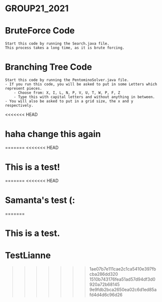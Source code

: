 # GROUP21_2021

# BruteForce Code
    Start this code by running the Search.java file.
    This process takes a long time, as it is brute forcing.

# Branching Tree Code
    Start this code by running the PentominoSolver.java file.
    - If you run this code, you will be asked to put in some Letters which represent pieces.
        - Choose from: X, I, L, N, P, V, U, T, W, P, F, Z
        - Type this with capital letters and without anything in between.
    - You will also be asked to put in a grid size, the x and y respectively.

<<<<<<< HEAD
# haha change this again 
=======
<<<<<<< HEAD
# This is a test!
=======
<<<<<<< HEAD
# Samanta's test (:
=======
# This is a test.
# TestLianne


>>>>>>> 1ae07b7e111cae2c1ca5410e397fbcba286dd320
>>>>>>> 1510b743176fea51ad57d94df3d0920a72b68145
>>>>>>> 9e9fdb2bca2650ea02c6d1ed85afd4d4d6c96d26
